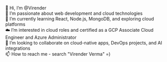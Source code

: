 👋 Hi, I’m @Virender  
👀 I’m passionate about web development and cloud technologies  
🌱 I’m currently learning React, Node.js, MongoDB, and exploring cloud platforms  
☁️ I’m interested in cloud roles and certified as a GCP Associate Cloud Engineer and Azure Administrator  
💞️ I’m looking to collaborate on cloud-native apps, DevOps projects, and AI integrations  
📫 How to reach me - search "Virender Verma" =)

<!---
Virender9/Virender9 is a ✨ special ✨ repository because its `README.md` (this file) appears on your GitHub profile.
You can click the Preview link to take a look at your changes.
--->
